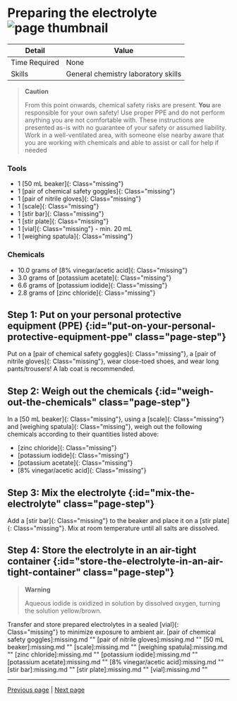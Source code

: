# Preparing the electrolyte![page thumbnail](images/IMG-20231019-WA0005.jpg "")

| Detail        | Value                       |
|---------------|-----------------------------|
| Time Required | None      |
| Skills        | General chemistry laboratory skills      |





> **Caution** 
> 
> From this point onwards, chemical safety risks are present. **You** are responsible for your own safety! Use proper PPE and do not perform anything you are not comfortable with. These instructions are presented as-is with no guarantee of your safety or assumed liability. Work in a well-ventilated area, with someone else nearby aware that you are working with chemicals and able to assist or call for help if needed



### Tools 

* 1 [50 mL beaker]{: Class="missing"} 
* 1 [pair of chemical safety goggles]{: Class="missing"} 
* 1 [pair of nitrile gloves]{: Class="missing"} 
* 1 [scale]{: Class="missing"} 
* 1 [stir bar]{: Class="missing"} 
* 1 [stir plate]{: Class="missing"} 
* 1 [vial]{: Class="missing"}    - min. 20 mL
* 1 [weighing spatula]{: Class="missing"} 


### Chemicals 

* 10.0 grams of [8% vinegar/acetic acid]{: Class="missing"} 
* 3.0 grams of [potassium acetate]{: Class="missing"} 
* 6.6 grams of [potassium iodide]{: Class="missing"} 
* 2.8 grams of [zinc chloride]{: Class="missing"} 




## Step 1: Put on your personal protective equipment (PPE) {:id="put-on-your-personal-protective-equipment-ppe" class="page-step"}

Put on a [pair of chemical safety goggles]{: Class="missing"}, a [pair of nitrile gloves]{: Class="missing"}, wear close-toed shoes, and wear long pants/trousers! A lab coat is recommended.

## Step 2: Weigh out the chemicals {:id="weigh-out-the-chemicals" class="page-step"}


In a [50 mL beaker]{: Class="missing"}, using a [scale]{: Class="missing"} and [weighing spatula]{: Class="missing"}, weigh out the following chemicals according to their quantities listed above:

* [zinc chloride]{: Class="missing"}
* [potassium iodide]{: Class="missing"}
* [potassium acetate]{: Class="missing"}
* [8% vinegar/acetic acid]{: Class="missing"}

## Step 3: Mix the electrolyte {:id="mix-the-electrolyte" class="page-step"}

Add a [stir bar]{: Class="missing"} to the beaker and place it on a [stir plate]{: Class="missing"}. Mix at room temperature until all salts are dissolved.

## Step 4: Store the electrolyte in an air-tight container {:id="store-the-electrolyte-in-an-air-tight-container" class="page-step"}

> **Warning** 
> 
> Aqueous iodide is oxidized in solution by dissolved oxygen, turning the solution yellow/brown.

Transfer and store prepared electrolytes in a sealed [vial]{: Class="missing"} to minimize exposure to ambient air.
[pair of chemical safety goggles]:missing.md ""
[pair of nitrile gloves]:missing.md ""
[50 mL beaker]:missing.md ""
[scale]:missing.md ""
[weighing spatula]:missing.md ""
[zinc chloride]:missing.md ""
[potassium iodide]:missing.md ""
[potassium acetate]:missing.md ""
[8% vinegar/acetic acid]:missing.md ""
[stir bar]:missing.md ""
[stir plate]:missing.md ""
[vial]:missing.md ""

<!-- GitBuilding Nav -->
---

[Previous page](leak_test.md) | [Next page](testing.md)
